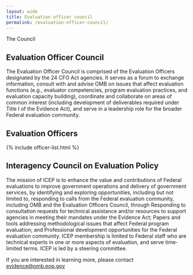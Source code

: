 ```yaml
---
layout: wide
title: Evaluation officer council
permalink: /evaluation-officer-council/
---
```


<div id="main-content" class="usa-layout-docs">
  <section class="usa-graphic-list usa-section sml-margin bg-gradient">
    <div class="grid-container">
      <div class="grid-row grid-gap">
        <div class="tablet:grid-col">
          <div class="text-white font-ui-2xl margin-bottom-0 text-bold"> The Council </div>
        </div>
      </div>
    </div>
  </section>
  <div class="grid-container">
    <div class="grid-row grid-gap">
    <main>
        <div>
            <h2 id="officer">Evaluation Officer Council</h2>
            <p>
            The Evaluation Officer Council is comprised of the Evaluation Officers designated by the 24 CFO Act agencies. It serves as a forum to exchange information, consult with and advise OMB on issues that affect evaluation functions (e.g., evaluator competencies, program evaluation practices, and evaluation capacity building), coordinate and collaborate on areas of common interest (including development of deliverables required under Title I of the Evidence Act), and serve in a leadership role for the broader Federal evaluation community.
            </p>
        </div>
        <div class="padding-top-2">
            <h2 id="members">Evaluation Officers</h2>    
            {% include officer-list.html %}
        </div>
        <div class="padding-top-6">
            <h2 id="policy">Interagency Council on Evaluation Policy</h2>
            <p>
            The mission of ICEP is to enhance the value and contributions of Federal evaluations to improve government operations and delivery of government services, by identifying and exploring opportunities, including but not limited to, responding to calls from the Federal evaluation community, including OMB and the Evaluation Officers Council, through Responding to consultation requests for technical assistance and/or resources to support agencies in meeting their mandates under the Evidence Act; Papers and tools addressing methodological issues that affect Federal program evaluation; and Professional development opportunities for the Federal evaluation community. ICEP membership is limited to Federal staff who are technical experts in one or more aspects of evaluation, and serve time-limited terms. ICEP is led by a steering committee. </p>
            <p> If you are interested in learning more, please contact <a href="mailto:evidence@omb.eop.gov">evidence@omb.eop.gov</a> </p>
        </div>
        </main>
    </div>
  </div>
</div>